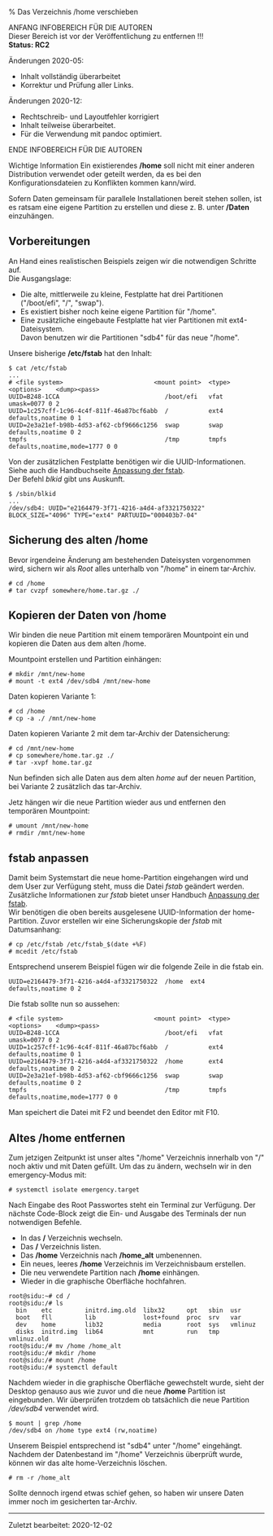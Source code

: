 % Das Verzeichnis /home verschieben

ANFANG   INFOBEREICH FÜR DIE AUTOREN  
Dieser Bereich ist vor der Veröffentlichung zu entfernen !!!  
**Status: RC2**

Änderungen 2020-05:

+ Inhalt vollständig überarbeitet
+ Korrektur und Prüfung aller Links.

Änderungen 2020-12:

+ Rechtschreib- und Layoutfehler korrigiert
+ Inhalt teilweise überarbeitet.
+ Für die Verwendung mit pandoc optimiert.

ENDE   INFOBEREICH FÜR DIE AUTOREN

<warning>Wichtige Information</warning>
<warning>
Ein existierendes **/home** soll nicht mit einer anderen Distribution verwendet oder geteilt werden, da es bei den Konfigurationsdateien zu Konflikten kommen kann/wird.
</warning>

Sofern Daten gemeinsam für parallele Installationen bereit stehen sollen, ist es ratsam eine eigene Partition zu erstellen und diese z. B. unter **/Daten** einzuhängen.

## Vorbereitungen

An Hand eines realistischen Beispiels zeigen wir die notwendigen Schritte auf.  
Die Ausgangslage:

* Die alte, mittlerweile zu kleine, Festplatte hat drei Partitionen ("/boot/efi", "/", "swap").
* Es existiert bisher noch keine eigene Partition für "/home".
* Eine zusätzliche eingebaute Festplatte hat vier Partitionen mit ext4-Dateisystem.  
  Davon benutzen wir die Partitionen "sdb4" für das neue "/home".

Unsere bisherige **/etc/fstab** hat den Inhalt:

~~~
$ cat /etc/fstab
...
# <file system>				            <mount point>  <type>  <options>    <dump><pass>
UUID=B248-1CCA                             /boot/efi   vfat    umask=0077 0 2
UUID=1c257cff-1c96-4c4f-811f-46a87bcf6abb  /           ext4    defaults,noatime 0 1
UUID=2e3a21ef-b98b-4d53-af62-cbf9666c1256  swap        swap    defaults,noatime 0 2
tmpfs                                      /tmp        tmpfs   defaults,noatime,mode=1777 0 0
~~~

Von der zusätzlichen Festplatte benötigen wir die UUID-Informationen. Siehe auch die Handbuchseite [Anpassung der fstab](part-uuid-de.md#uuid).  
Der Befehl *blkid* gibt uns Auskunft.

~~~
$ /sbin/blkid
...
/dev/sdb4: UUID="e2164479-3f71-4216-a4d4-af3321750322" BLOCK_SIZE="4096" TYPE="ext4" PARTUUID="000403b7-04"
~~~

## Sicherung des alten /home

Bevor irgendeine Änderung am bestehenden Dateisysten vorgenommen wird, sichern wir als *Root* alles unterhalb von "/home" in einem tar-Archiv. 

~~~
# cd /home
# tar cvzpf somewhere/home.tar.gz ./
~~~

## Kopieren der Daten von /home

Wir binden die neue Partition mit einem temporären Mountpoint ein und kopieren die Daten aus dem alten /home.

Mountpoint erstellen und Partition einhängen:

~~~
# mkdir /mnt/new-home
# mount -t ext4 /dev/sdb4 /mnt/new-home
~~~

Daten kopieren Variante 1:

~~~
# cd /home
# cp -a ./ /mnt/new-home
~~~

Daten kopieren Variante 2 mit dem tar-Archiv der Datensicherung:

~~~
# cd /mnt/new-home
# cp somewhere/home.tar.gz ./
# tar -xvpf home.tar.gz
~~~

Nun befinden sich alle Daten aus dem alten *home* auf der neuen Partition, bei Variante 2 zusätzlich das tar-Archiv.

Jetz hängen wir die neue Partition wieder aus und entfernen den temporären Mountpoint:

~~~
# umount /mnt/new-home
# rmdir /mnt/new-home
~~~

## fstab anpassen

Damit beim Systemstart die neue home-Partition eingehangen wird und dem User zur Verfügung steht, muss die Datei *fstab* geändert werden. Zusätzliche Informationen zur *fstab* bietet unser Handbuch [Anpassung der fstab](part-uuid_de.md).  
Wir benötigen die oben bereits ausgelesene UUID-Information der home-Partition. Zuvor erstellen wir eine Sicherungskopie der *fstab* mit Datumsanhang:

~~~
# cp /etc/fstab /etc/fstab_$(date +%F) 
# mcedit /etc/fstab
~~~

Entsprechend unserem Beispiel fügen wir die folgende Zeile in die fstab ein.

`UUID=e2164479-3f71-4216-a4d4-af3321750322  /home  ext4  defaults,noatime 0 2`

Die fstab sollte nun so aussehen:

~~~
# <file system>				            <mount point>  <type>  <options>    <dump><pass>
UUID=B248-1CCA                             /boot/efi   vfat    umask=0077 0 2
UUID=1c257cff-1c96-4c4f-811f-46a87bcf6abb  /           ext4    defaults,noatime 0 1
UUID=e2164479-3f71-4216-a4d4-af3321750322  /home       ext4    defaults,noatime 0 2
UUID=2e3a21ef-b98b-4d53-af62-cbf9666c1256  swap        swap    defaults,noatime 0 2
tmpfs                                      /tmp        tmpfs   defaults,noatime,mode=1777 0 0
~~~

Man speichert die Datei mit F2 und beendet den Editor mit F10.

## Altes /home entfernen

Zum jetzigen Zeitpunkt ist unser altes "/home" Verzeichnis innerhalb von "/" noch aktiv und mit Daten gefüllt. Um das zu ändern, wechseln wir in den emergency-Modus mit:

~~~
# systemctl isolate emergency.target
~~~

Nach Eingabe des Root Passwortes steht ein Terminal zur Verfügung. Der nächste Code-Block zeigt die Ein- und Ausgabe des Terminals der nun notwendigen Befehle.

+ In das **/** Verzeichnis wechseln.
+ Das **/** Verzeichnis listen.
+ Das **/home** Verzeichnis nach **/home_alt** umbenennen.
+ Ein neues, leeres **/home** Verzeichnis im Verzeichnisbaum erstellen.
+ Die neu verwendete Partition nach **/home** einhängen.
+ Wieder in die graphische Oberfläche hochfahren.

~~~
root@sidu:~# cd /
root@sidu:/# ls
  bin    etc         initrd.img.old  libx32      opt   sbin  usr
  boot   fll         lib             lost+found  proc  srv   var
  dev    home        lib32           media       root  sys   vmlinuz
  disks  initrd.img  lib64           mnt         run   tmp   vmlinuz.old
root@sidu:/# mv /home /home_alt
root@sidu:/# mkdir /home
root@sidu:/# mount /home
root@sidu:/# systemctl default
~~~

Nachdem wieder in die graphische Oberfläche gewechstelt wurde, sieht der Desktop genauso aus wie zuvor und die neue **/home** Partition ist eingebunden. Wir überprüfen trotzdem ob tatsächlich die neue Partition */dev/sdb4* verwendet wird.

~~~
$ mount | grep /home
/dev/sdb4 on /home type ext4 (rw,noatime)
~~~

Unserem Beispiel entsprechend ist "sdb4" unter "/home" eingehängt.  
Nachdem der Datenbestand im "/home" Verzeichnis überprüft wurde, können wir das alte home-Verzeichnis löschen.

~~~
# rm -r /home_alt
~~~

Sollte dennoch irgend etwas schief gehen, so haben wir unsere Daten immer noch im gesicherten tar-Archiv.

---

<div id="rev">Zuletzt bearbeitet: 2020-12-02</div>
